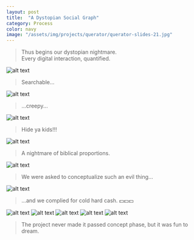 ```yaml
---
layout: post
title:  "A Dystopian Social Graph"
category: Process
color: navy
image: "/assets/img/projects/querator/querator-slides-21.jpg"
---
```


>Thus begins our dystopian nightmare.  
Every digital interaction, quantified.

![alt text](/assets/img/projects/querator/querator-ux-05.jpg)

>Searchable...

![alt text](/assets/img/projects/querator/querator-ux-06.jpg)

>...creepy...

![alt text](/assets/img/projects/querator/querator-ux-07.jpg)

>Hide ya kids!!!

![alt text](/assets/img/projects/querator/querator-ux-08.jpg)

>A nightmare of biblical proportions.

![alt text](/assets/img/projects/querator/querator-ux-09.jpg)

>We were asked to conceptualize such an evil thing...

![alt text](/assets/img/projects/querator/querator-slides-10.jpg)

>...and we complied for cold hard cash. 💵💵💵

![alt text](/assets/img/projects/querator/querator-slides-11.jpg)
![alt text](/assets/img/projects/querator/querator-slides-14.jpg)
![alt text](/assets/img/projects/querator/querator-slides-16.jpg)
![alt text](/assets/img/projects/querator/querator-slides-18.jpg)
![alt text](/assets/img/projects/querator/querator-slides-21.jpg)

>The project never made it passed concept phase, but it was fun to dream.
